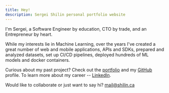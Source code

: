 ```yaml
---
title: Hey!
description: Sergei Shilin personal portfolio website
---
```


I'm Sergei, a Software Engineer by education, CTO by trade, and an Entrepreneur by heart.

While my interests lie in Machine Learning, over the years I've created a great number of web and mobile applications, APIs and SDKs, prepared and analyzed datasets, set up CI/CD pipelines, deployed hundreds of ML models and docker containers.

Curious about my past project? Check out the [portfolio](/portfolio) and my [GitHub](https://github.com/sergeyshilin) profile. To learn more about my career -- [LinkedIn](https://www.linkedin.com/in/sergeyshilin).

Would like to collaborate or just want to say hi? [mail@shilin.ca](mailto:mail@shilin.ca)
